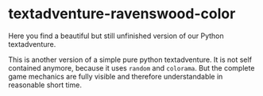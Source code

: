 # textadventure-ravenswood-color

Here you find a beautiful but still unfinished version of our Python textadventure.

This is another version of a simple pure python textadventure. It is not self contained anymore, because it uses `random` and `colorama`. But the complete game mechanics are fully visible and therefore understandable in reasonable short time.
